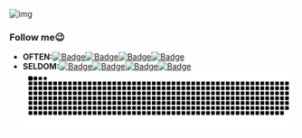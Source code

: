 ![img](https://readme-typing-svg.herokuapp.com?font=JetBrains+Mono&color=0&height=60&lines=print("Hello+World!"))
### Follow me😉
- **OFTEN:**[![Badge](https://img.shields.io/badge/Github-black?style=for-the-badge)](https://github.com/1Haschwalth)[![Badge](https://img.shields.io/badge/爱发电-8A2BE2?style=for-the-badge)](https://afdian.net/a/Haschwalth15)[![Badge](https://img.shields.io/badge/bilibili-E84B85?style=for-the-badge)](https://space.bilibili.com/323328689?spm_id_from=333.1007.0.0)[![Badge](https://img.shields.io/badge/知乎-056DE8?style=for-the-badge)](https://www.zhihu.com/people/qian-meng-chu-wang)
- **SELDOM:**[![Badge](https://img.shields.io/badge/豆瓣-darkgreen?style=for-the-badge)](https://www.douban.com/people/269982048/?_i=0346849CkBMbRL,0346860CkBMbRL)[![Badge](https://img.shields.io/badge/机核GCORES-crimson?style=for-the-badge)](https://www.gcores.com/users/668790/bookmarks?tab=articles&page=1)[![Badge](https://img.shields.io/badge/CSDN-orangered?style=for-the-badge)](https://blog.csdn.net/Haschwalth_?type=collect)[![Badge](https://img.shields.io/badge/Gitee-crimson?style=for-the-badge)](https://gitee.com/Haschwalth1)![snk](https://raw.githubusercontent.com/platane/snk/output/github-contribution-grid-snake-dark.svg)

